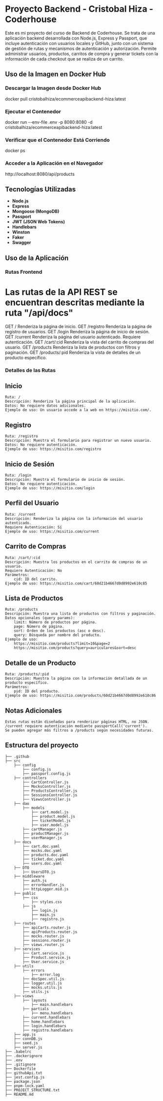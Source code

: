 # Proyecto Backend - Cristobal Hiza - Coderhouse

Este es mi proyecto del curso de Backend de Coderhouse. Se trata de una aplicación backend desarrollada con Node.js, Express y Passport, que incluye autenticación con usuarios locales y GitHub, junto con un sistema de gestión de rutas y mecanismos de autenticación y autorización. Permite administrar usuarios, productos, carritos de compra y generar tickets con la información de cada checkout que se realiza de un carrito.

## Uso de la Imagen en Docker Hub
### Descargar la Imagen desde Docker Hub

docker pull cristobalhiza/ecommerceapibackend-hiza:latest

### Ejecutar el Contenedor

docker run --env-file .env -p 8080:8080 -d cristobalhiza/ecommerceapibackend-hiza:latest

### Verificar que el Contenedor Está Corriendo

docker ps

### Acceder a la Aplicación en el Navegador

http://localhost:8080/api/products

## Tecnologías Utilizadas

- **Node.js**
- **Express**
- **Mongoose (MongoDB)**
- **Passport**
- **JWT (JSON Web Tokens)**
- **Handlebars**
- **Winston**
- **Faker**
- **Swagger**

## Uso de la Aplicación

### Rutas Frontend
# Las rutas de la API REST se encuentran descritas mediante la ruta "/api/docs"

GET	/	Renderiza la página de inicio.
GET	/registro	Renderiza la página de registro de usuarios.
GET	/login	Renderiza la página de inicio de sesión.
GET	/current	Renderiza la página del usuario autenticado. Requiere autenticación.
GET	/cart/:cid	Renderiza la vista del carrito de compras del usuario.
GET	/products	Renderiza la lista de productos con filtros y paginación.
GET	/products/:pid	Renderiza la vista de detalles de un producto específico.

### Detalles de las Rutas
## Inicio

    Ruta: /
    Descripción: Renderiza la página principal de la aplicación.
    Datos: No requiere datos adicionales.
    Ejemplo de uso: Un usuario accede a la web en https://misitio.com/.

## Registro

    Ruta: /registro
    Descripción: Muestra el formulario para registrar un nuevo usuario.
    Datos: No requiere autenticación.
    Ejemplo de uso: https://misitio.com/registro

## Inicio de Sesión

    Ruta: /login
    Descripción: Muestra el formulario de inicio de sesión.
    Datos: No requiere autenticación.
    Ejemplo de uso: https://misitio.com/login

## Perfil del Usuario

    Ruta: /current
    Descripción: Renderiza la página con la información del usuario autenticado.
    Requiere Autenticación: Sí
    Ejemplo de uso: https://misitio.com/current

## Carrito de Compras

    Ruta: /cart/:cid
    Descripción: Muestra los productos en el carrito de compras de un usuario.
    Requiere Autenticación: No
    Parámetros:
        cid: ID del carrito.
    Ejemplo de uso: https://misitio.com/cart/60d21b4667d0d8992e610c85

## Lista de Productos

    Ruta: /products
    Descripción: Muestra una lista de productos con filtros y paginación.
    Datos opcionales (query params):
        limit: Número de productos por página.
        page: Número de página.
        sort: Orden de los productos (asc o desc).
        query: Búsqueda por nombre del producto.
    Ejemplo de uso:
        https://misitio.com/products?limit=10&page=2
        https://misitio.com/products?query=auriculares&sort=desc

## Detalle de un Producto

    Ruta: /products/:pid
    Descripción: Muestra la página con la información detallada de un producto específico.
    Parámetros:
        pid: ID del producto.
    Ejemplo de uso: https://misitio.com/products/60d21b4667d0d8992e610c86

## Notas Adicionales

    Estas rutas están diseñadas para renderizar páginas HTML, no JSON.
    /current requiere autenticación mediante passportCall('current').
    Se pueden agregar más filtros a /products según necesidades futuras.

## Estructura del proyecto

```plaintext
├── .github
├── src
    ├── config
        ├── config.js
        ├── passport.config.js
    ├── controllers
        ├── CartController.js
        ├── MocksController.js
        ├── ProductsController.js
        ├── SessionsController.js
        ├── ViewsController.js
    ├── dao
        ├── models
            ├── cart.model.js
            ├── product.model.js
            ├── ticketModel.js
            ├── user.model.js
        ├── cartManager.js
        ├── productManager.js
        ├── userManager.js
    ├── docs
        ├── cart.doc.yaml
        ├── mocks.doc.yaml
        ├── products.doc.yaml
        ├── ticket.doc.yaml
        ├── users.doc.yaml
    ├── DTO
        ├── UsersDTO.js
    ├── middleware
        ├── auth.js
        ├── errorHandler.js
        ├── httpLogger.mid.js
    ├── public
        ├── css
            ├── styles.css
        ├── js
            ├── login.js
            ├── main.js
            ├── registro.js
    ├── routes
        ├── apiCarts.router.js
        ├── apiProducts.router.js
        ├── mocks.router.js
        ├── sessions.router.js
        ├── views.router.js
    ├── services
        ├── Cart.service.js
        ├── Product.service.js
        ├── User.service.js
    ├── utils
        ├── errors
            ├── error.log
        ├── docSpec.util.js
        ├── logger.util.js
        ├── mocks.utils.js
        ├── utils.js
    ├── views
        ├── layouts
            ├── main.handlebars
        ├── partials
            ├── menu.handlebars
        ├── current.handlebars
        ├── home.handlebars
        ├── login.handlebars
        ├── registro.handlebars
    ├── app.js
    ├── connDB.js
    ├── seed.js
    ├── server.js
├── .babelrc
├── .dockerignore
├── .env
├── .gitignore
├── Dockerfile
├── githubApi.txt
├── jest.config.js
├── package.json
├── pnpm-lock.yaml
├── PROJECT_STRUCTURE.txt
├── README.md
```
